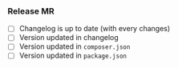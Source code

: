 ### Release MR

* [ ] Changelog is up to date (with every changes)
* [ ] Version updated in changelog
* [ ] Version updated in `composer.json`
* [ ] Version updated in `package.json`
